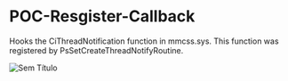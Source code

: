 # POC-Resgister-Callback


Hooks the CiThreadNotification function in mmcss.sys. 
This function was registered by PsSetCreateThreadNotifyRoutine.


![Sem Título](https://user-images.githubusercontent.com/29626806/136840273-fa0196ab-f20f-43f3-ae5f-9f5f0b358bc0.png)

